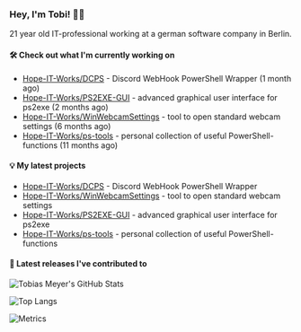 ### Hey, I'm Tobi! 👋🏻
21 year old IT-professional working at a german software company in Berlin.

#### 🛠 Check out what I'm currently working on

- [Hope-IT-Works/DCPS](https://github.com/Hope-IT-Works/DCPS) - Discord WebHook PowerShell Wrapper (1 month ago)
- [Hope-IT-Works/PS2EXE-GUI](https://github.com/Hope-IT-Works/PS2EXE-GUI) - advanced graphical user interface for ps2exe (2 months ago)
- [Hope-IT-Works/WinWebcamSettings](https://github.com/Hope-IT-Works/WinWebcamSettings) - tool to open standard webcam settings (6 months ago)
- [Hope-IT-Works/ps-tools](https://github.com/Hope-IT-Works/ps-tools) - personal collection of useful PowerShell-functions (11 months ago)

#### 💡 My latest projects

- [Hope-IT-Works/DCPS](https://github.com/Hope-IT-Works/DCPS) - Discord WebHook PowerShell Wrapper
- [Hope-IT-Works/WinWebcamSettings](https://github.com/Hope-IT-Works/WinWebcamSettings) - tool to open standard webcam settings
- [Hope-IT-Works/PS2EXE-GUI](https://github.com/Hope-IT-Works/PS2EXE-GUI) - advanced graphical user interface for ps2exe
- [Hope-IT-Works/ps-tools](https://github.com/Hope-IT-Works/ps-tools) - personal collection of useful PowerShell-functions

#### 🎉 Latest releases I've contributed to


![Tobias Meyer's GitHub Stats](https://github-readme-stats.vercel.app/api?username=Hope-IT-Works&show_icons=true&theme=dark&include_all_commits=true&bg_color=1e1e1e&icon_color=00ff00&text_color=c3c3c3)

![Top Langs](https://github-readme-stats.vercel.app/api/top-langs/?username=Hope-IT-Works&show_icons=true&theme=dark&include_all_commits=true&bg_color=1e1e1e&icon_color=00ff00&text_color=c3c3c3)

![Metrics](https://metrics.lecoq.io/Hope-IT-Works?template=classic&config.timezone=Europe%2FBerlin)
